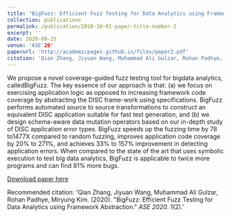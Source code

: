 ```yaml
---
title: "BigFuzz: Efficient Fuzz Testing for Data Analytics using Framework Abstraction"
collection: publications
permalink: /publication/2010-10-01-paper-title-number-2
excerpt: ''
date: 2020-09-25
venue: 'ASE'20'
paperurl: 'http://academicpages.github.io/files/paper2.pdf'
citation: 'Qian Zhang, Jiyuan Wang, Muhammad Ali Gulzar, Rohan Padhye, Miryung Kim. (2020). &quot;BigFuzz: Efficient Fuzz Testing for Data Analytics using Framework Abstraction.&quot; <i>ASE 2020</i>. 1(2).'
---
```

We propose a novel coverage-guided fuzz testing tool for bigdata analytics, calledBigFuzz. The key essence of our approach is that: (a) we focus on exercising application logic as opposed to increasing framework code coverage by abstracting the DISC frame-work using specifications. BigFuzz performs automated source to source transformations to construct an equivalent DISC application suitable for fast test generation, and (b) we design schema-aware data mutation operators based on our in-depth study of DISC application error types. BigFuzz speeds up the fuzzing time by 78 to1477X compared to random fuzzing, improves application code coverage by 20% to 271%, and achieves 33% to 157% improvement in detecting application errors. When compared to the state of the art that uses symbolic execution to test big data analytics, BigFuzz is applicable to twice more programs and can find 81% more bugs.

[Download paper here]()

Recommended citation: 'Qian Zhang, Jiyuan Wang, Muhammad Ali Gulzar, Rohan Padhye, Miryung Kim. (2020). &quot;BigFuzz: Efficient Fuzz Testing for Data Analytics using Framework Abstraction.&quot; <i>ASE 2020</i>. 1(2).'